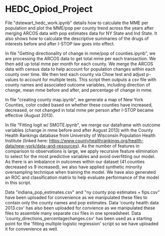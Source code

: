 # HEDC_Opiod_Project
File "dstewart_hedc_work.ipynb" details how to calculate the MME per population and plot the MME/pop per county trend across the years after merging ARCOS data with pop estimates data for NY State and Ind State. It also shows how to calculate the descriptive summaries of the drugs of interests before and after I-STOP law goes into effect.

In file "Getting directionality of change in mme/pop of counties.ipynb", we are processing the ARCOS data to get total mme per each transaction. We then add up total mme per month for each county. We merge the ARCOS data with census data to help account for population changes within each county over time. We then test each county via Chow test and adjust p-values to account for multiple tests. This script then outputs a csv file with county names and associated outcome variables, including direction of change, mean mme before and after, and percentage of change in mme.

In file "creating county map.ipynb", we generate a map of New York Counties, color coded based on whether these counties have increased, decreased, or not changed in total mme per person after I-STOP became effective (August 2013).

In file "Fitting logit w/ SMOTE.ipynb", we merge our dataframe with outcome variables (change in mme before and after August 2013) with the County Health Rankings database from University of Wisconsin Population Health Institute (linked here: https://www.countyhealthrankings.org/health-data/new-york/data-and-resources). As the number of features in comparison to observations is large, we apply recursive feature elimination to select for the most predictive variables and avoid overfitting our model. As there is an imbalance in outcomes within our dataset (41 counties decreased vs 9 increased), we also have applied synthetic minority oversampling technique when training the model. We have also generated an ROC and classification matrix to help evaluate performance of the model in this script.

Data "indiana_pop_estimates.csv" and "ny county pop estimates + fips.csv" have been uploaded for convenience as we manipulated these files to contain only the county names and pop estimates.
Data 'county health data 2013.csv' has also been uploaded for convience as we manipulated these files to assemble many separate csv files in one spreadsheet.
Data 'county_directions_percentagechanges.csv' has been used as a starting point for the 'fitting multiple logistic regression' script so we have uploaded it for convenience as well.
